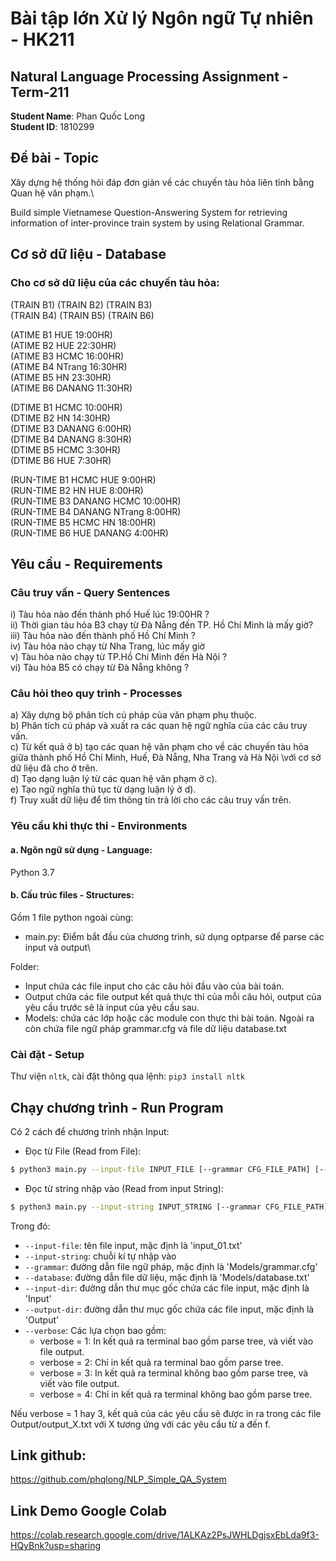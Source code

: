 # Bài tập lớn Xử lý Ngôn ngữ Tự nhiên - HK211
## Natural Language Processing Assignment - Term-211
**Student Name**: Phan Quốc Long\
**Student ID**: 1810299

## Đề bài - Topic
Xây dựng hệ thống hỏi đáp đơn giản về các chuyến tàu hỏa liên tỉnh bằng Quan hệ văn phạm.\

Build simple Vietnamese Question-Answering System for retrieving information of inter-province train system by using Relational Grammar.

## Cơ sở dữ liệu - Database
### Cho cơ sở dữ liệu của các chuyến tàu hỏa:

(TRAIN B1) (TRAIN B2) (TRAIN B3)\
(TRAIN B4) (TRAIN B5) (TRAIN B6)

(ATIME B1 HUE 19:00HR)\
(ATIME B2 HUE 22:30HR)\
(ATIME B3 HCMC 16:00HR)\
(ATIME B4 NTrang 16:30HR)\
(ATIME B5 HN 23:30HR)\
(ATIME B6 DANANG 11:30HR)

(DTIME B1 HCMC 10:00HR)\
(DTIME B2 HN 14:30HR)\
(DTIME B3 DANANG 6:00HR)\
(DTIME B4 DANANG 8:30HR)\
(DTIME B5 HCMC 3:30HR)\
(DTIME B6 HUE 7:30HR)

(RUN-TIME B1 HCMC HUE 9:00HR)\
(RUN-TIME B2 HN HUE 8:00HR)\
(RUN-TIME B3 DANANG HCMC 10:00HR)\
(RUN-TIME B4 DANANG NTrang 8:00HR)\
(RUN-TIME B5 HCMC HN 18:00HR)\
(RUN-TIME B6 HUE DANANG 4:00HR)

## Yêu cầu - Requirements
### Câu truy vấn - Query Sentences
i) Tàu hỏa nào đến thành phố Huế lúc 19:00HR ?\
ii) Thời gian tàu hỏa B3 chạy từ Đà Nẵng đến TP. Hồ Chí Minh là mấy giờ?\
iii) Tàu hỏa nào đến thành phố Hồ Chí Minh ?\
iv) Tàu hỏa nào chạy từ Nha Trang, lúc mấy giờ\
v) Tàu hỏa nào chạy từ TP.Hồ Chí Minh đến Hà Nội ?\
vi) Tàu hỏa B5 có chạy từ Đà Nẵng không ?

### Câu hỏi theo quy trình - Processes
a) Xây dựng bộ phân tích cú pháp của văn phạm phụ thuộc.\
b) Phân tích cú pháp và xuất ra các quan hệ ngữ nghĩa của các câu truy vấn.\
c) Từ kết quả ở b) tạo các quan hệ văn phạm cho về các chuyến tàu hỏa giữa thành phố Hồ Chí Minh, Huế, Đà Nẵng, Nha Trang và Hà Nội \với cơ sở dữ liệu đã cho ở trên.\
d) Tạo dạng luận lý từ các quan hệ văn phạm ở c).\
e) Tạo ngữ nghĩa thủ tục từ dạng luận lý ở d).\
f) Truy xuất dữ liệu để tìm thông tin trả lời cho các câu truy vấn trên.

### Yêu cầu khi thực thi - Environments
#### a. Ngôn ngữ sử dụng - Language: 
Python 3.7
#### b. Cấu trúc files - Structures:
Gồm 1 file python ngoài cùng:
- main.py: Điểm bắt đầu của chương trình, sử dụng optparse để parse các input và output\

Folder:
- Input chứa các file input cho các câu hỏi đầu vào của bài toán.
- Output chứa các file output kết quả thực thi của mỗi câu hỏi, output của yêu cầu trước sẽ là input của yêu cầu sau.
- Models: chứa các lớp hoặc các module con thực thi bài toán. Ngoài ra còn chứa file ngữ pháp grammar.cfg và file dữ liệu database.txt

### Cài đặt - Setup
Thư viện `nltk`, cài đặt thông qua lệnh: `pip3 install nltk`

## Chạy chương trình - Run Program
Có 2 cách để chương trình nhận Input:
- Đọc từ File (Read from File):
```sh
$ python3 main.py --input-file INPUT_FILE [--grammar CFG_FILE_PATH] [--database TXT_PATH] [--verbose VERBOSE]
```

- Đọc từ string nhập vào (Read from input String):
```sh
$ python3 main.py --input-string INPUT_STRING [--grammar CFG_FILE_PATH] [--database TXT_PATH] [--verbose VERBOSE]
```

Trong đó:
- `--input-file`: tên file input, mặc định là 'input_01.txt'
- `--input-string`: chuỗi kí tự nhập vào
- `--grammar`: đường dẫn file ngữ pháp, mặc định là 'Models/grammar.cfg'
- `--database`: đường dẫn file dữ liệu, mặc định là 'Models/database.txt'
- `--input-dir`: đường dẫn thư mục gốc chứa các file input, mặc định là 'Input'
- `--output-dir`: đường dẫn thư mục gốc chứa các file input, mặc định là 'Output'
- `--verbose`: Các lựa chọn bao gồm:
    + verbose = 1: In kết quả ra terminal bao gồm parse tree, và viết vào file output.
    + verbose = 2: Chỉ in kết quả ra terminal bao gồm parse tree.
    + verbose = 3: In kết quả ra terminal không bao gồm parse tree, và viết vào file output.
    + verbose = 4: Chỉ in kết quả ra terminal không bao gồm parse tree.

Nếu verbose = 1 hay 3, kết quả của các yêu cầu sẽ được in ra trong các file Output/output_X.txt với X tương ứng với các yêu cầu từ a đến f.

## Link github:
https://github.com/phqlong/NLP_Simple_QA_System

## Link Demo Google Colab
https://colab.research.google.com/drive/1ALKAz2PsJWHLDgjsxEbLda9f3-HQyBnk?usp=sharing